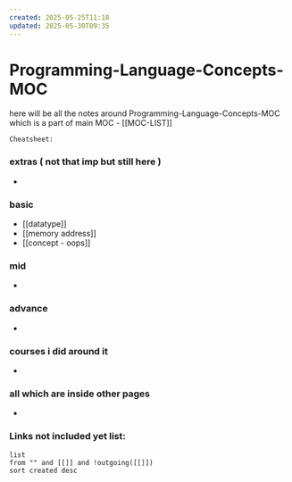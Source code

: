 ```yaml
---
created: 2025-05-25T11:18
updated: 2025-05-30T09:35
---
```


# Programming-Language-Concepts-MOC

here will be all the notes around Programming-Language-Concepts-MOC which is a part of main MOC - [[MOC-LIST]]

`Cheatsheet:`  

### extras ( not that imp but still here )

- 

### basic

- [[datatype]]
- [[memory address]]
- [[concept - oops]]


### mid

- 

### advance

- 


### courses i did around it

- 


### all which are inside other pages

- 


### **Links not included yet list:**
```dataview
list
from "" and [[]] and !outgoing([[]])
sort created desc
```
